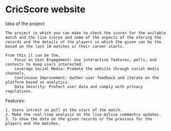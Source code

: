 # CricScore website

Idea of the project:

    The project in which you can make to check the scores for the avilable match and the live scores and some of the aspects of the storing the records and the details of the players in which the given can be the based on the last 10 matches or their career starts. 
    
    From this it can be the, 
        Focus on User Engagement: Use interactive features, polls, and contests to keep users interested.
        Leverage Social Media: Promote the website through social media channels.
        Continuous Improvement: Gather user feedback and iterate on the platform based on analytics.
        Data Security: Protect user data and comply with privacy regulations.

Features:

    1. Users intrest on poll at the start of the match.
    2. Make the real-time analysis on the live-bylive commentry updates.
    3. To show the data on the given records or the previous for the players and the matches.
